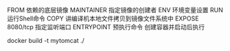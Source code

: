  FROM 依赖的底层镜像
 MAINTAINER  指定镜像的创建者
 ENV 环境变量设置
 RUN 运行Shell命令
 COPY 讲编译机本地文件拷贝到镜像文件系统中
 EXPOSE 8080/tcp 指定监听端口
 ENTRYPOINT 预执行命令 创建容器并启动后执行
 
 
 docker build -t mytomcat ./
